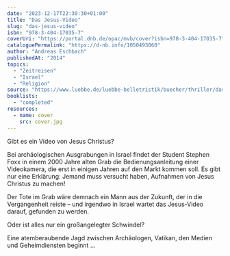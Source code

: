 ```yaml
---
date: "2023-12-17T22:30:30+01:00"
title: "Das Jesus-Video"
slug: "das-jesus-video"
isbn: "978-3-404-17035-7"
coverUri: "https://portal.dnb.de/opac/mvb/cover?isbn=978-3-404-17035-7"
cataloguePermalink: "https://d-nb.info/1050493060"
author: "Andreas Eschbach"
publishedAt: "2014"
topics:
  - "Zeitreisen"
  - "Israel"
  - "Religion"
source: "https://www.luebbe.de/luebbe-belletristik/buecher/thriller/das-jesus-video/id_3333758"
booklists:
  - "completed"
resources:
  - name: cover
    src: cover.jpg
---
```

Gibt es ein Video von Jesus Christus?

Bei archäologischen Ausgrabungen in Israel findet der Student Stephen Foxx in 
einem 2000 Jahre alten Grab die Bedienungsanleitung einer Videokamera, die erst 
in einigen Jahren auf den Markt kommen soll. Es gibt nur eine Erklärung: Jemand 
muss versucht haben, Aufnahmen von Jesus Christus zu machen!

Der Tote im Grab wäre demnach ein Mann aus der Zukunft, der in die Vergangenheit 
reiste – und irgendwo in Israel wartet das Jesus-Video darauf, gefunden zu 
werden.

Oder ist alles nur ein großangelegter Schwindel?

Eine atemberaubende Jagd zwischen Archäologen, Vatikan, den Medien und 
Geheimdiensten beginnt ...